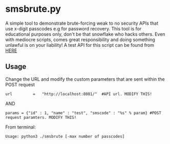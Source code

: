 # smsbrute.py

A simple tool to demonstrate brute-forcing weak to no security APIs that use x-digit passcodes e.g for password recovery. This tool is for educational purposes only, don't be that snowflake who hacks others. Even with mediocre scripts, comes great responsibility and doing something unlawful is on your liability! A test API for this script can be found from [HERE](https://github.com/miikkaak/)

## Usage
Change the URL and modify the custom parameters that are sent within the POST request
```
url         =   "http://localhost:8081/"  #API url. MODIFY THIS!
```
AND
```
params = {"id" : 1, "name" : "test", "smscode" : "%s" % param} #POST request paramters. MODIFY THIS!
```
From terminal:
```
Usage: python3 ./smsbrute [-max number of passcodes]
```